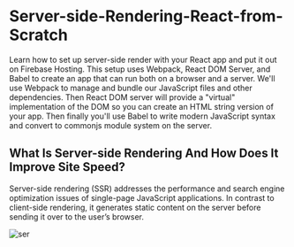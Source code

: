 # Server-side-Rendering-React-from-Scratch

Learn how to set up server-side render with your React app and put it out on Firebase Hosting.
This setup uses Webpack, React DOM Server, and Babel to create an app that can run both on a browser and a server.
We'll use Webpack to manage and bundle our JavaScript files and other dependencies. 
Then React DOM server will provide a "virtual" implementation of the DOM so you can create an HTML string version of your app. 
Then finally you'll use Babel to write modern JavaScript syntax and convert to commonjs module system on the server.

## What Is Server-side Rendering And How Does It Improve Site Speed?

Server-side rendering (SSR) addresses the performance and search engine optimization issues of single-page JavaScript applications. 
In contrast to client-side rendering, it generates static content on the server before sending it over to the user’s browser.

![ser](https://user-images.githubusercontent.com/50789325/219477090-24c441e6-56f4-4ab1-9319-8d4c6d087ca5.jpeg)
